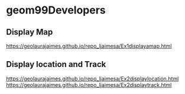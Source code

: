 # geom99Developers

## Display Map
https://geolaurajaimes.github.io/repo_ljaimesa/Ex1displayamap.html
## Display location and Track
https://geolaurajaimes.github.io/repo_ljaimesa/Ex2displaylocation.html
https://geolaurajaimes.github.io/repo_ljaimesa/Ex2displaytrack.html
